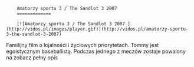 
        Amatorzy sportu 3 / The Sandlot 3 2007 
        =============
        
        [![Amatorzy sportu 3 / The Sandlot 3 2007 ](http://vidos.pl/images/player.gif)](http://vidos.pl/amatorzy-sportu-3-the-sandlot-3-2007)
        
        
 Familijny film o lojalności i życiowych priorytetach. Tommy jest egoistycznym baseballistą. Podczas jednego z meczów zostaje powalony na zobacz pełny opis
    